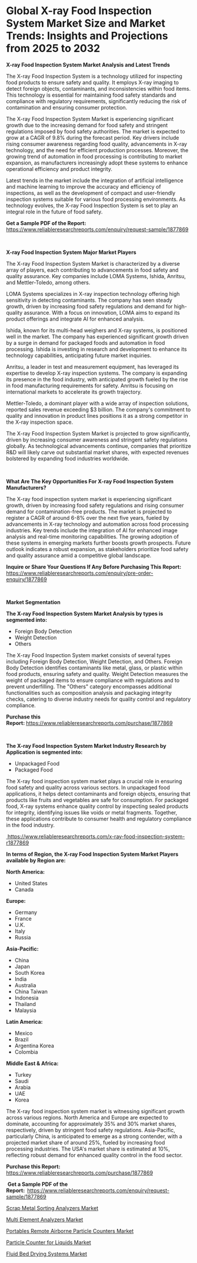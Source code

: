 <p><h1>Global X-ray Food Inspection System Market Size and Market Trends: Insights and Projections from 2025 to 2032</h1></p><p><strong>X-ray Food Inspection System Market Analysis and Latest Trends</strong></p>
<p><p>The X-ray Food Inspection System is a technology utilized for inspecting food products to ensure safety and quality. It employs X-ray imaging to detect foreign objects, contaminants, and inconsistencies within food items. This technology is essential for maintaining food safety standards and compliance with regulatory requirements, significantly reducing the risk of contamination and ensuring consumer protection.</p><p>The X-ray Food Inspection System Market is experiencing significant growth due to the increasing demand for food safety and stringent regulations imposed by food safety authorities. The market is expected to grow at a CAGR of 9.8% during the forecast period. Key drivers include rising consumer awareness regarding food quality, advancements in X-ray technology, and the need for efficient production processes. Moreover, the growing trend of automation in food processing is contributing to market expansion, as manufacturers increasingly adopt these systems to enhance operational efficiency and product integrity.</p><p>Latest trends in the market include the integration of artificial intelligence and machine learning to improve the accuracy and efficiency of inspections, as well as the development of compact and user-friendly inspection systems suitable for various food processing environments. As technology evolves, the X-ray Food Inspection System is set to play an integral role in the future of food safety.</p></p>
<p><strong>Get a Sample PDF of the Report:&nbsp;</strong> <a href="https://www.reliableresearchreports.com/enquiry/request-sample/1877869?utm_campaign=36&utm_medium=2&utm_source=Github&utm_content=ia&utm_term=28022025&utm_id=x-ray-food-inspection-system">https://www.reliableresearchreports.com/enquiry/request-sample/1877869</a></p>
<p>&nbsp;</p>
<p><strong>X-ray Food Inspection System Major Market Players</strong></p>
<p><p>The X-ray Food Inspection System Market is characterized by a diverse array of players, each contributing to advancements in food safety and quality assurance. Key companies include LOMA Systems, Ishida, Anritsu, and Mettler-Toledo, among others.</p><p>LOMA Systems specializes in X-ray inspection technology offering high sensitivity in detecting contaminants. The company has seen steady growth, driven by increasing food safety regulations and demand for high-quality assurance. With a focus on innovation, LOMA aims to expand its product offerings and integrate AI for enhanced analysis.</p><p>Ishida, known for its multi-head weighers and X-ray systems, is positioned well in the market. The company has experienced significant growth driven by a surge in demand for packaged foods and automation in food processing. Ishida is investing in research and development to enhance its technology capabilities, anticipating future market inquiries.</p><p>Anritsu, a leader in test and measurement equipment, has leveraged its expertise to develop X-ray inspection systems. The company is expanding its presence in the food industry, with anticipated growth fueled by the rise in food manufacturing requirements for safety. Anritsu is focusing on international markets to accelerate its growth trajectory.</p><p>Mettler-Toledo, a dominant player with a wide array of inspection solutions, reported sales revenue exceeding $3 billion. The company's commitment to quality and innovation in product lines positions it as a strong competitor in the X-ray inspection space.</p><p>The X-ray Food Inspection System Market is projected to grow significantly, driven by increasing consumer awareness and stringent safety regulations globally. As technological advancements continue, companies that prioritize R&D will likely carve out substantial market shares, with expected revenues bolstered by expanding food industries worldwide.</p></p>
<p>&nbsp;</p>
<p><strong>What Are The Key Opportunities For X-ray Food Inspection System Manufacturers?</strong></p>
<p><p>The X-ray food inspection system market is experiencing significant growth, driven by increasing food safety regulations and rising consumer demand for contamination-free products. The market is projected to register a CAGR of around 6-8% over the next five years, fueled by advancements in X-ray technology and automation across food processing industries. Key trends include the integration of AI for enhanced image analysis and real-time monitoring capabilities. The growing adoption of these systems in emerging markets further boosts growth prospects. Future outlook indicates a robust expansion, as stakeholders prioritize food safety and quality assurance amid a competitive global landscape.</p></p>
<p><strong>Inquire or Share Your Questions If Any Before Purchasing This Report:</strong> <a href="https://www.reliableresearchreports.com/enquiry/pre-order-enquiry/1877869?utm_campaign=36&utm_medium=2&utm_source=Github&utm_content=ia&utm_term=28022025&utm_id=x-ray-food-inspection-system">https://www.reliableresearchreports.com/enquiry/pre-order-enquiry/1877869</a></p>
<p>&nbsp;</p>
<p><strong>Market Segmentation</strong></p>
<p><strong>The X-ray Food Inspection System Market Analysis by types is segmented into:</strong></p>
<p><ul><li>Foreign Body Detection</li><li>Weight Detection</li><li>Others</li></ul></p>
<p><p>The X-ray Food Inspection System market consists of several types including Foreign Body Detection, Weight Detection, and Others. Foreign Body Detection identifies contaminants like metal, glass, or plastic within food products, ensuring safety and quality. Weight Detection measures the weight of packaged items to ensure compliance with regulations and to prevent underfilling. The "Others" category encompasses additional functionalities such as composition analysis and packaging integrity checks, catering to diverse industry needs for quality control and regulatory compliance.</p></p>
<p><strong>Purchase this Report:&nbsp;</strong><a href="https://www.reliableresearchreports.com/purchase/1877869?utm_campaign=36&utm_medium=2&utm_source=Github&utm_content=ia&utm_term=28022025&utm_id=x-ray-food-inspection-system">https://www.reliableresearchreports.com/purchase/1877869</a></p>
<p>&nbsp;</p>
<p><strong>The X-ray Food Inspection System Market Industry Research by Application is segmented into:</strong></p>
<p><ul><li>Unpackaged Food</li><li>Packaged Food</li></ul></p>
<p><p>The X-ray food inspection system market plays a crucial role in ensuring food safety and quality across various sectors. In unpackaged food applications, it helps detect contaminants and foreign objects, ensuring that products like fruits and vegetables are safe for consumption. For packaged food, X-ray systems enhance quality control by inspecting sealed products for integrity, identifying issues like voids or metal fragments. Together, these applications contribute to consumer health and regulatory compliance in the food industry.</p></p>
<p><a href="https://www.reliableresearchreports.com/x-ray-food-inspection-system-r1877869?utm_campaign=36&utm_medium=2&utm_source=Github&utm_content=ia&utm_term=28022025&utm_id=x-ray-food-inspection-system">&nbsp;https://www.reliableresearchreports.com/x-ray-food-inspection-system-r1877869</a></p>
<p><strong>In terms of Region, the X-ray Food Inspection System Market Players available by Region are:</strong></p>
<p>
    <p> <strong> North America: </strong>
        <ul>
            <li>United States</li>
            <li>Canada</li>
        </ul>
        </p> 
    <p> <strong> Europe: </strong>
        <ul>
            <li>Germany</li>
            <li>France</li>
            <li>U.K.</li>
            <li>Italy</li>
            <li>Russia</li>
        </ul>
        </p> 
    <p> <strong> Asia-Pacific: </strong>
        <ul>
            <li>China</li>
            <li>Japan</li>
            <li>South Korea</li>
            <li>India</li>
            <li>Australia</li>
            <li>China Taiwan</li>
            <li>Indonesia</li>
            <li>Thailand</li>
            <li>Malaysia</li>
        </ul>
        </p> 
    <p> <strong> Latin America: </strong>
        <ul>
            <li>Mexico</li>
            <li>Brazil</li>
            <li>Argentina Korea</li>
            <li>Colombia</li>
        </ul>
        </p> 
    <p> <strong> Middle East & Africa: </strong>
        <ul>
            <li>Turkey</li>
            <li>Saudi</li>
            <li>Arabia</li>
            <li>UAE</li>
            <li>Korea</li>
        </ul>
    </p>
    </p>
<p><p>The X-ray food inspection system market is witnessing significant growth across various regions. North America and Europe are expected to dominate, accounting for approximately 35% and 30% market shares, respectively, driven by stringent food safety regulations. Asia-Pacific, particularly China, is anticipated to emerge as a strong contender, with a projected market share of around 25%, fueled by increasing food processing industries. The USA's market share is estimated at 10%, reflecting robust demand for enhanced quality control in the food sector.</p></p>
<p><strong>Purchase this Report: </strong><a href="https://www.reliableresearchreports.com/purchase/1877869?utm_campaign=36&utm_medium=2&utm_source=Github&utm_content=ia&utm_term=28022025&utm_id=x-ray-food-inspection-system">https://www.reliableresearchreports.com/purchase/1877869</a></p>
<p>&nbsp;<strong>Get a Sample PDF of the Report:&nbsp;&nbsp;</strong><a href="https://www.reliableresearchreports.com/enquiry/request-sample/1877869?utm_campaign=36&utm_medium=2&utm_source=Github&utm_content=ia&utm_term=28022025&utm_id=x-ray-food-inspection-system">https://www.reliableresearchreports.com/enquiry/request-sample/1877869</a></p>
<p><strong></strong></p>
<p><p><a href="https://github.com/nkbaroga/Market-Research-Report-List-1/blob/main/scrap-metal-sorting-analyzers-market.md?utm_campaign=36&utm_medium=2&utm_source=Github&utm_content=ia&utm_term=28022025&utm_id=x-ray-food-inspection-system">Scrap Metal Sorting Analyzers Market</a></p><p><a href="https://github.com/ritooesiaba/Market-Research-Report-List-1/blob/main/multi-element-analyzers-market.md?utm_campaign=36&utm_medium=2&utm_source=Github&utm_content=ia&utm_term=28022025&utm_id=x-ray-food-inspection-system">Multi Element Analyzers Market</a></p><p><a href="https://github.com/elvutedipela/Market-Research-Report-List-1/blob/main/portables-remote-airborne-particle-counters-market.md?utm_campaign=36&utm_medium=2&utm_source=Github&utm_content=ia&utm_term=28022025&utm_id=x-ray-food-inspection-system">Portables Remote Airborne Particle Counters Market</a></p><p><a href="https://github.com/sawrovpipolo/Market-Research-Report-List-1/blob/main/particle-counter-for-liquids-market.md?utm_campaign=36&utm_medium=2&utm_source=Github&utm_content=ia&utm_term=28022025&utm_id=x-ray-food-inspection-system">Particle Counter for Liquids Market</a></p><p><a href="https://github.com/aarajlyre/Market-Research-Report-List-1/blob/main/fluid-bed-drying-systems-market.md?utm_campaign=36&utm_medium=2&utm_source=Github&utm_content=ia&utm_term=28022025&utm_id=x-ray-food-inspection-system">Fluid Bed Drying Systems Market</a></p></p>